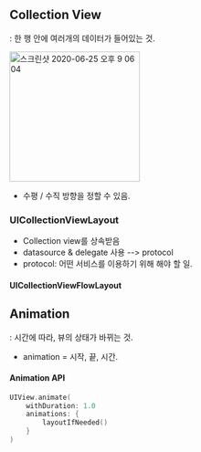 ## Collection View

: 한 행 안에 여러개의 데이터가 들어있는 것.

<img width="228" alt="스크린샷 2020-06-25 오후 9 06 04" src="https://user-images.githubusercontent.com/39258902/85716682-afd80980-b727-11ea-943d-0cb2b33f2739.png">

- 수평 / 수직 방향을 정할 수 있음.



### UICollectionViewLayout

- Collection view를 상속받음
- datasource & delegate 사용 --> protocol
- protocol: 어떤 서비스를 이용하기 위해 해야 할 일.



#### UICollectionViewFlowLayout





## Animation

: 시간에 따라, 뷰의 상태가 바뀌는 것.

- animation = 시작, 끝, 시간.

  

#### Animation API

```swift
UIView.animate(
	withDuration: 1.0
	animations: {
		layoutIfNeeded()
	}
)
```

